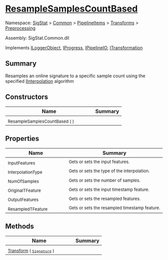 # [ResampleSamplesCountBased](./ResampleSamplesCountBased.md)

Namespace: [SigStat]() > [Common](./../../../README.md) > [PipelineItems]() > [Transforms]() > [Preprocessing](./README.md)

Assembly: SigStat.Common.dll

Implements [ILoggerObject](./../../../ILoggerObject.md), [IProgress](./../../../Helpers/IProgress.md), [IPipelineIO](./../../../Pipeline/IPipelineIO.md), [ITransformation](./../../../ITransformation.md)

## Summary
Resamples an online signature to a specific sample count using the specified [IInterpolation](https://github.com/hargitomi97/sigstat/blob/master/docs/md/SigStat/Common/PipelineItems/Transforms/Preprocessing/IInterpolation.md) algorithm

## Constructors

| Name | Summary | 
| --- | --- | 
| <sub>ResampleSamplesCountBased (  )</sub><em>&nbsp;&nbsp;&nbsp;&nbsp;&nbsp;&nbsp;&nbsp;&nbsp;&nbsp;&nbsp;&nbsp;&nbsp;</em>| <sub></sub>| <br>


## Properties

| Name | Summary | 
| --- | --- | 
| <sub>InputFeatures</sub><em>&nbsp;&nbsp;&nbsp;&nbsp;&nbsp;&nbsp;&nbsp;&nbsp;&nbsp;&nbsp;&nbsp;&nbsp;</em>| <sub>Gets or sets the input features.</sub>| <br>
| <sub>InterpolationType</sub><em>&nbsp;&nbsp;&nbsp;&nbsp;&nbsp;&nbsp;&nbsp;&nbsp;&nbsp;&nbsp;&nbsp;&nbsp;</em>| <sub>Gets or sets the type of the interpolation. <seealso cref="T:SigStat.Common.PipelineItems.Transforms.Preprocessing.IInterpolation" /></sub>| <br>
| <sub>NumOfSamples</sub><em>&nbsp;&nbsp;&nbsp;&nbsp;&nbsp;&nbsp;&nbsp;&nbsp;&nbsp;&nbsp;&nbsp;&nbsp;</em>| <sub>Gets or sets the number of samples.</sub>| <br>
| <sub>OriginalTFeature</sub><em>&nbsp;&nbsp;&nbsp;&nbsp;&nbsp;&nbsp;&nbsp;&nbsp;&nbsp;&nbsp;&nbsp;&nbsp;</em>| <sub>Gets or sets the input timestamp feature.</sub>| <br>
| <sub>OutputFeatures</sub><em>&nbsp;&nbsp;&nbsp;&nbsp;&nbsp;&nbsp;&nbsp;&nbsp;&nbsp;&nbsp;&nbsp;&nbsp;</em>| <sub>Gets or sets the resampled  features.</sub>| <br>
| <sub>ResampledTFeature</sub><em>&nbsp;&nbsp;&nbsp;&nbsp;&nbsp;&nbsp;&nbsp;&nbsp;&nbsp;&nbsp;&nbsp;&nbsp;</em>| <sub>Gets or sets the resampled timestamp feature.</sub>| <br>


## Methods

| Name | Summary | 
| --- | --- | 
| <sub>[Transform](./Methods/ResampleSamplesCountBased-100663829.md) ( [`Signature`](./../../../Signature.md) )</sub><em>&nbsp;&nbsp;&nbsp;&nbsp;&nbsp;&nbsp;&nbsp;&nbsp;&nbsp;&nbsp;&nbsp;&nbsp;</em>| <sub></sub>| <br>


